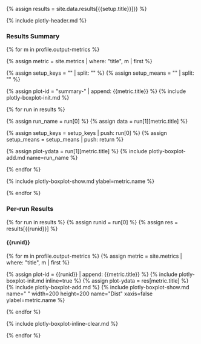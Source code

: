 {% assign results = site.data.results[{{setup.title}}]}} %}

{% include plotly-header.md %}

### Results Summary

{% for m in profile.output-metrics %}

{% assign metric = site.metrics | where: "title", m | first %}

{% assign setup_keys = "" | split: "" %}
{% assign setup_means = "" | split: "" %}

{% assign plot-id  = "summary-" | append: {{metric.title}} %}
{% include plotly-boxplot-init.md %}

{% for run in results %}

{% assign run_name = run[0] %}
{% assign data = run[1][metric.title] %}

{% assign setup_keys = setup_keys | push: run[0] %}
{% assign setup_means = setup_means | push: return %}

{% assign plot-ydata = run[1][metric.title] %}
{% include plotly-boxplot-add.md name=run_name %}

{% endfor %}

{% include plotly-boxplot-show.md ylabel=metric.name %}

{% endfor %}

### Per-run Results

{% for run in results %}
{% assign runid = run[0] %}
{% assign res = results[{{runid}}] %}

#### {{runid}}

{% for m in profile.output-metrics %}
{% assign metric = site.metrics | where: "title", m | first %}

{% assign plot-id = {{runid}} | append: {{metric.title}} %}
{% include plotly-boxplot-init.md inline=true %}
{% assign plot-ydata = res[metric.title] %}
{% include plotly-boxplot-add.md %}
{% include plotly-boxplot-show.md name=" " width=200 height=200 name="Dist" xaxis=false ylabel=metric.name %}

{% endfor %}

{% include plotly-boxplot-inline-clear.md %}

{% endfor %}
